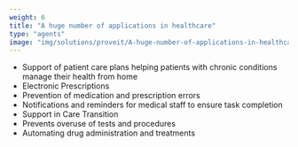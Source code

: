 ```yaml
---
weight: 6
title: "A huge number of applications in healthcare"
type: "agents"
image: "img/solutions/proveit/A-huge-number-of-applications-in-healthcaret.jpg"
---
```

* Support of patient care plans helping patients with chronic conditions manage their health from home
* Electronic Prescriptions
* Prevention of medication and prescription errors
* Notifications and reminders for medical staff to ensure task completion
* Support in Care Transition
* Prevents overuse of tests and procedures
* Automating drug administration and treatments
